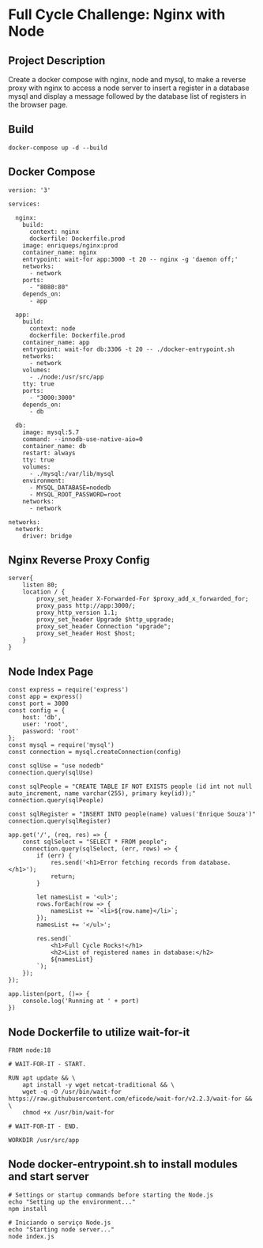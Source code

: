 # Full Cycle Challenge: Nginx with Node

## Project Description

Create a docker compose with nginx, node and mysql, to make a reverse proxy with nginx to access a node server to insert a register in a database mysql and display a message followed by the database list of registers in the browser page.

## Build 

```
docker-compose up -d --build
```

## Docker Compose

```
version: '3'

services:

  nginx:
    build:
      context: nginx
      dockerfile: Dockerfile.prod
    image: enriqueps/nginx:prod
    container_name: nginx
    entrypoint: wait-for app:3000 -t 20 -- nginx -g 'daemon off;'
    networks:
      - network
    ports:
      - "8080:80"
    depends_on:
      - app

  app:
    build:
      context: node
      dockerfile: Dockerfile.prod
    container_name: app
    entrypoint: wait-for db:3306 -t 20 -- ./docker-entrypoint.sh
    networks:
      - network
    volumes:
      - ./node:/usr/src/app
    tty: true
    ports:
      - "3000:3000"
    depends_on:
      - db

  db:
    image: mysql:5.7
    command: --innodb-use-native-aio=0
    container_name: db
    restart: always
    tty: true
    volumes:
      - ./mysql:/var/lib/mysql
    environment:
      - MYSQL_DATABASE=nodedb
      - MYSQL_ROOT_PASSWORD=root
    networks:
      - network

networks:
  network:
    driver: bridge
```

## Nginx Reverse Proxy Config 

```
server{
    listen 80;
    location / {
        proxy_set_header X-Forwarded-For $proxy_add_x_forwarded_for;
        proxy_pass http://app:3000/;
        proxy_http_version 1.1;
        proxy_set_header Upgrade $http_upgrade;
        proxy_set_header Connection "upgrade";        
        proxy_set_header Host $host;
    }
}
```

## Node Index Page

```
const express = require('express')
const app = express()
const port = 3000
const config = {
    host: 'db',
    user: 'root',
    password: 'root'
};
const mysql = require('mysql')
const connection = mysql.createConnection(config)

const sqlUse = "use nodedb"
connection.query(sqlUse)

const sqlPeople = "CREATE TABLE IF NOT EXISTS people (id int not null auto_increment, name varchar(255), primary key(id));"
connection.query(sqlPeople)

const sqlRegister = "INSERT INTO people(name) values('Enrique Souza')"
connection.query(sqlRegister)

app.get('/', (req, res) => {
    const sqlSelect = "SELECT * FROM people";
    connection.query(sqlSelect, (err, rows) => {
        if (err) {
            res.send('<h1>Error fetching records from database.</h1>');
            return;
        }

        let namesList = '<ul>';
        rows.forEach(row => {
            namesList += `<li>${row.name}</li>`;
        });
        namesList += '</ul>';

        res.send(`
            <h1>Full Cycle Rocks!</h1>
            <h2>List of registered names in database:</h2>
            ${namesList}
        `);
    });
});

app.listen(port, ()=> {
    console.log('Running at ' + port)
})
```

## Node Dockerfile to utilize wait-for-it

```
FROM node:18

# WAIT-FOR-IT - START.

RUN apt update && \
    apt install -y wget netcat-traditional && \
    wget -q -O /usr/bin/wait-for https://raw.githubusercontent.com/eficode/wait-for/v2.2.3/wait-for && \
    chmod +x /usr/bin/wait-for

# WAIT-FOR-IT - END.

WORKDIR /usr/src/app
```

## Node docker-entrypoint.sh to install modules and start server

```
# Settings or startup commands before starting the Node.js
echo "Setting up the environment..."
npm install

# Iniciando o serviço Node.js
echo "Starting node server..."
node index.js
```